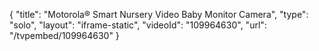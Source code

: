 {
    "title": "Motorola&reg; Smart Nursery Video Baby Monitor Camera",
    "type": "solo",
    "layout": "iframe-static",
    "videoId": "109964630",
    "url": "\/tvpembed\/109964630"
}